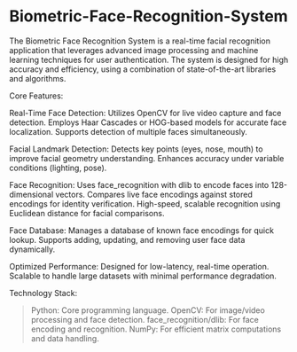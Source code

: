 # Biometric-Face-Recognition-System
The Biometric Face Recognition System is a real-time facial recognition application that leverages advanced image processing and machine learning techniques for user authentication. The system is designed for high accuracy and efficiency, using a combination of state-of-the-art libraries and algorithms.

Core Features:

Real-Time Face Detection:
Utilizes OpenCV for live video capture and face detection.
Employs Haar Cascades or HOG-based models for accurate face localization.
Supports detection of multiple faces simultaneously.

Facial Landmark Detection:
Detects key points (eyes, nose, mouth) to improve facial geometry understanding.
Enhances accuracy under variable conditions (lighting, pose).

Face Recognition:
Uses face_recognition with dlib to encode faces into 128-dimensional vectors.
Compares live face encodings against stored encodings for identity verification.
High-speed, scalable recognition using Euclidean distance for facial comparisons.

Face Database:
Manages a database of known face encodings for quick lookup.
Supports adding, updating, and removing user face data dynamically.

Optimized Performance:
Designed for low-latency, real-time operation.
Scalable to handle large datasets with minimal performance degradation.

Technology Stack:
>Python: Core programming language.
>OpenCV: For image/video processing and face detection.
>face_recognition/dlib: For face encoding and recognition.
>NumPy: For efficient matrix computations and data handling.


